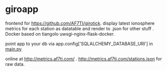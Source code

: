 # giroapp

frontend for https://github.com/AF7TI/girotick. display latest ionosphere metrics for each station as datatable and render to .json for other stuff . Docker based on tiangolo uwsgi-nginx-flask-docker.

point app to your db via app.config['SQLALCHEMY_DATABASE_URI'] in [main.py](app/main.py)

online at http://metrics.af7ti.com/ . http://metrics.af7ti.com/stations.json for raw data.


